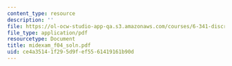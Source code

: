```yaml
---
content_type: resource
description: ''
file: https://ol-ocw-studio-app-qa.s3.amazonaws.com/courses/6-341-discrete-time-signal-processing-fall-2005/ce4a35141f295d9fef5561419161b90d_midexam_f04_soln.pdf
file_type: application/pdf
resourcetype: Document
title: midexam_f04_soln.pdf
uid: ce4a3514-1f29-5d9f-ef55-61419161b90d
---
```

